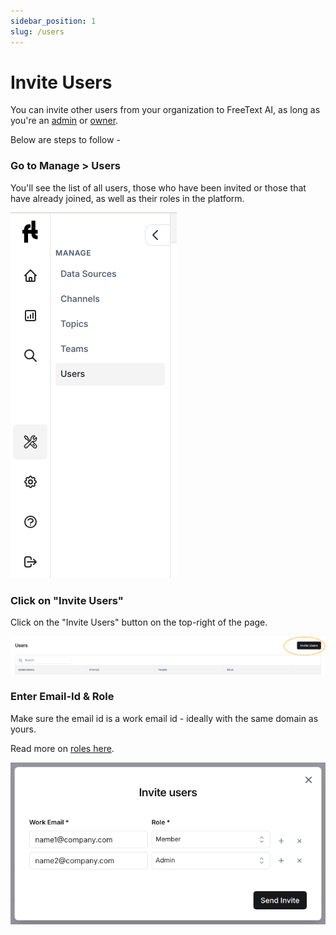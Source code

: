 ```yaml
---
sidebar_position: 1
slug: /users
---
```


# Invite Users

You can invite other users from your organization to FreeText AI, as long as you're an [admin](/roles) or [owner](/roles).

Below are steps to follow - 

### Go to Manage > Users

You'll see the list of all users, those who have been invited or those that have already joined, as well as their roles in the platform.

![manage-users](/img/help/account/manage-users.png)

### Click on "Invite Users"

Click on the "Invite Users" button on the top-right of the page.

![invite-user](/img/help/account/invite-user.png)

### Enter Email-Id & Role

Make sure the email id is a work email id - ideally with the same domain as yours. 

Read more on [roles here](/roles).

![invite-user](/img/help/account/email-role.png)
